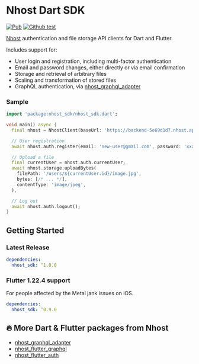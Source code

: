 # Nhost Dart SDK

[![Pub](https://img.shields.io/pub/v/nhost_sdk)](https://pub.dev/packages/nhost_sdk)
[![Github test](https://github.com/shyndman/nhost-dart-sdk/workflows/test/badge.svg)](https://github.com/shyndman/nhost-dart-sdk/actions?query=test)

[Nhost](https://nhost.io) authentication and file storage API clients for Dart
and Flutter.

Includes support for:

* User login and registration, including multi-factor authentication
* Email and password changes, either directly or via email confirmation
* Storage and retrieval of arbitrary files
* Scaling and transformation of stored files
* GraphQL authentication, via
  [nhost_graphql_adapter](https://pub.dev/publishers/nhost/nhost_graphql_adapter)

### Sample
```dart
import 'package:nhost_sdk/nhost_sdk.dart';

void main() async {
  final nhost = NhostClient(baseUrl: 'https://backend-5e69d1d7.nhost.app');

  // User registration
  await nhost.auth.register(email: 'new-user@gmail.com', password: 'xxxxx');

  // Upload a file
  final currentUser = nhost.auth.currentUser;
  await nhost.storage.uploadBytes(
    filePath: '/users/${currentUser.id}/image.jpg',
    bytes: [/* ... */],
    contentType: 'image/jpeg',
  ),

  // Log out
  await nhost.auth.logout();
}
```

## Getting Started
### Latest Release

```yaml
dependencies:
  nhost_sdk: ^1.0.0
```

### Flutter 1.22.4 support

For people affected by the Metal jank issues on iOS.

```yaml
dependencies:
  nhost_sdk: ^0.9.0
```

## 🔥 More Dart & Flutter packages from Nhost

* [nhost_graphql_adapter](https://pub.dev/publishers/nhost/nhost_graphql_adapter)
* [nhost_flutter_graphql](https://pub.dev/publishers/nhost/nhost_flutter_graphql)
* [nhost_flutter_auth](https://pub.dev/publishers/nhost/nhost_flutter_auth)
